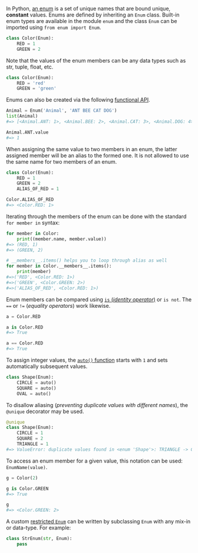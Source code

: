 In Python, [an enum][enum-docs] is a set of unique names that are bound unique, **constant** values. Enums are defined by inheriting an `Enum` class. Built-in enum types are available in the module `enum` and the class `Enum` can be imported using `from enum import Enum`.

```python
class Color(Enum):
    RED = 1
    GREEN = 2
```

Note that the values of the enum members can be any data types such as str, tuple, float, etc.

```python
class Color(Enum):
    RED = 'red'
    GREEN = 'green'
```

Enums can also be created via the following [functional API][enum-functional-api].

```python
Animal = Enum('Animal', 'ANT BEE CAT DOG')
list(Animal)
#=> [<Animal.ANT: 1>, <Animal.BEE: 2>, <Animal.CAT: 3>, <Animal.DOG: 4>]

Animal.ANT.value
#=> 1
```

When assigning the same value to two members in an enum, the latter assigned member will be an alias to the formed one. It is not allowed to use the same name for two members of an enum.

```python
class Color(Enum):
    RED = 1
    GREEN = 2
    ALIAS_OF_RED = 1

Color.ALIAS_OF_RED
#=> <Color.RED: 1>
```

Iterating through the members of the enum can be done with the standard `for member in` syntax:

```python
for member in Color:
    print((member.name, member.value))
#=> (RED, 1)
#=> (GREEN, 2)

# __members__.items() helps you to loop through alias as well
for member in Color.__members__.items():
    print(member)
#=>('RED', <Color.RED: 1>)
#=>('GREEN', <Color.GREEN: 2>)
#=>('ALIAS_OF_RED', <Color.RED: 1>)
```

Enum members can be compared using [`is` (_identity operator_)][identity-keyword] or `is not`. The `==` or `!=` (_equality operators_) work likewise.

```python
a = Color.RED

a is Color.RED
#=> True

a == Color.RED
#=> True
```

To assign integer values, the [`auto()` function][enum-auto-docs] starts with `1` and sets automatically subsequent values.

```python
class Shape(Enum):
    CIRCLE = auto()
    SQUARE = auto()
    OVAL = auto()
```

To disallow aliasing (_preventing duplicate values with different names_), the `@unique` decorator may be used.

```python
@unique
class Shape(Enum):
    CIRCLE = 1
    SQUARE = 2
    TRIANGLE = 1
#=> ValueError: duplicate values found in <enum 'Shape'>: TRIANGLE -> CIRCLE
```

To access an enum member for a given value, this notation can be used: `EnumName(value)`.

```python
g = Color(2)

g is Color.GREEN
#=> True

g
#=> <Color.GREEN: 2>
```

A custom [restricted `Enum`][restricted-enums] can be written by subclassing `Enum` with any mix-in or data-type. For example:

```python
class StrEnum(str, Enum):
    pass
```

[enum-docs]: https://docs.python.org/3/library/enum.html
[enum-auto-docs]: https://docs.python.org/3/library/enum.html#using-auto
[enum-functional-api]: https://docs.python.org/3/library/enum.html#functional-api
[restricted-enums]: https://docs.python.org/3/library/enum.html#restricted-enum-subclassing
[identity-keyword]: https://www.w3schools.com/python/ref_keyword_is.asp

